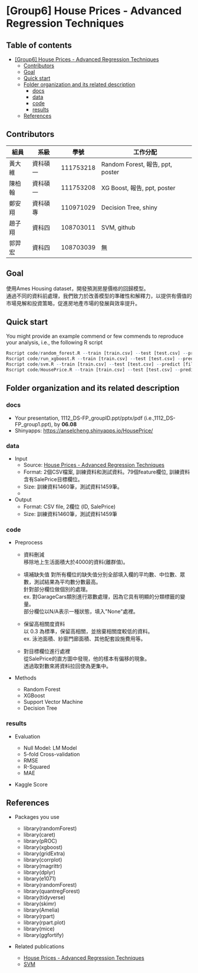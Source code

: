 # [Group6] House Prices - Advanced Regression Techniques

## Table of contents

- [[Group6] House Prices - Advanced Regression Techniques](#group6-house-prices---advanced-regression-techniques)
  - [Contributors](#contributors)
  - [Goal](#goal)
  - [Quick start](#quick-start)
  - [Folder organization and its related description](#folder-organization-and-its-related-description)
    - [docs](#docs)
    - [data](#data)
    - [code](#code)
    - [results](#results)
  - [References](#references)

## Contributors
|組員|系級|學號|工作分配|
|-|-|-|-|
|黃大維|資科碩一|111753218|Random Forest, 報告, ppt, poster| 
|陳柏翰|資科碩一|111753208|XG Boost, 報告, ppt, poster|
|鄭安翔|資科碩專|110971029|Decision Tree, shiny|
|趙子翔|資科四|108703011|SVM, github|
|郭羿宏|資科四|108703039|無|

## Goal
使用Ames Housing dataset，開發預測房屋價格的回歸模型。  
通過不同的資料前處理，我們致力於改善模型的準確性和解釋力，以提供有價值的市場見解和投資策略，促進房地產市場的發展與效率提升。


## Quick start
You might provide an example commend or few commends to reproduce your analysis, i.e., the following R script
```R
Rscript code/random_forest.R --train [train.csv] --test [test.csv] --predict [file.csv]
Rscript code/run_xgboost.R --train [train.csv] --test [test.csv] --predict [file.csv]
Rscript code/svm.R --train [train.csv] --test [test.csv] --predict [file.csv]
Rscript code/HousePrice.R --train [train.csv] --test [test.csv] --predict [file.csv]
```


## Folder organization and its related description


### docs
* Your presentation, 1112_DS-FP_groupID.ppt/pptx/pdf (i.e.,1112_DS-FP_group1.ppt), by **06.08**
* Shinyapps: https://anselcheng.shinyapps.io/HousePrice/

### data

* Input
  * Source: [House Prices - Advanced Regression Techniques](https://www.kaggle.com/competitions/house-prices-advanced-regression-techniques)
  * Format: 2個CSV檔案, 訓練資料和測試資料。79個feature欄位, 訓練資料含有SalePrice目標欄位。
  * Size: 訓練資料1460筆，測試資料1459筆。
  * 
* Output
  * Format: CSV file, 2欄位 (ID, SalePrice)
  * Size: 訓練資料1460筆，測試資料1459筆


### code
* Preprocess
  * 資料刪減  
移除地上生活面積大於4000的資料(離群值)。  

  * 填補缺失值 
對所有欄位的缺失值分別全部填入欄的平均數、中位數、眾數，測試結果為平均數分數最高。  
針對部分欄位做個別的處理。  
ex.	對GarageCars類別進行眾數處理，因為它具有明顯的分類標籤的變量。  
部分欄位以N/A表示一種狀態，填入"None"處裡。

  * 保留高相關度資料  
以 0.3 為標準，保留高相關，並捨棄相關度較低的資料。  
ex. 泳池面積、紗窗門廊面積、其他配套設施費用等。

  * 對目標欄位進行處裡  
從SalePrice的直方圖中發現，他的樣本有偏移的現象。  
透過取對數來將資料拉回使為更集中。


* Methods

  * Random Forest
  * XGBoost
  * Support Vector Machine
  * Decision Tree


### results
* Evaluation

  * Null Model: LM Model
  * 5-fold Cross-validation
  * RMSE
  * R-Squared
  * MAE
* Kaggle Score


## References
* Packages you use
  * library(randomForest)
  * library(caret)
  * library(pROC)
  * library(xgboost)
  * library(gridExtra)
  * library(corrplot)
  * library(magrittr)
  * library(dplyr)
  * library(e1071)
  * library(randomForest)
  * library(quantregForest)
  * library(tidyverse)
  * library(skimr)
  * library(Amelia)
  * library(rpart)
  * library(rpart.plot)
  * library(mice)
  * library(ggfortify)

* Related publications  
  * [House Prices - Advanced Regression Techniques](https://www.kaggle.com/competitions/house-prices-advanced-regression-techniques)  
  * [SVM](https://www.kaggle.com/code/mtyxwp/svm-simple)
